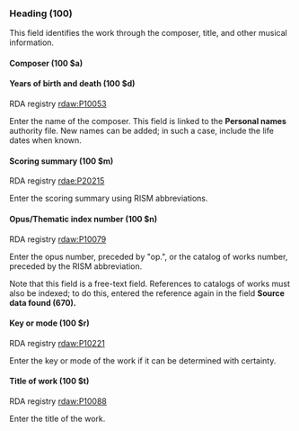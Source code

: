 ### Heading (100)
This field identifies the work through the composer, title, and other musical information.

#### Composer (100 $a)
#### Years of birth and death (100 $d)

RDA registry [rdaw:P10053](http://www.rdaregistry.info/Elements/w/datatype/#P10053)

Enter the name of the composer. This field is linked to the **Personal names** authority file. New names can be added; in such a case, include the life dates when known.

#### Scoring summary (100 $m)

RDA registry [rdae:P20215](http://www.rdaregistry.info/Elements/e/#P20215)

Enter the scoring summary using RISM abbreviations.

#### Opus/Thematic index number (100 $n)

RDA registry [rdaw:P10079](http://www.rdaregistry.info/Elements/w/#P10079)

Enter the opus number, preceded by "op.", or the catalog of works number, preceded by the RISM abbreviation.

Note that this field is a free-text field. References to catalogs of works must also be indexed; to do this, entered the reference again in the field **Source data found (670).**

#### Key or mode (100 $r)

RDA registry [rdaw:P10221](http://www.rdaregistry.info/Elements/w/#P10221)

Enter the key or mode of the work if it can be determined with certainty.

#### Title of work (100 $t)

RDA registry [rdaw:P10088](http://www.rdaregistry.info/Elements/w/datatype/#P10088)

Enter the title of the work.
